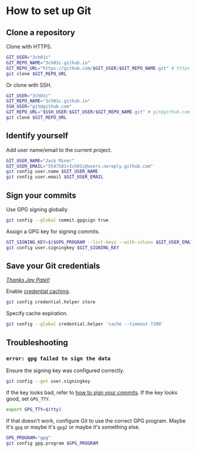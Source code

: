 # How to set up Git

## Clone a repository

Clone with HTTPS.

``` sh
GIT_USER="3ch01c"
GIT_REPO_NAME="3ch01c.github.io"
GIT_REPO_URL="https://github.com/$GIT_USER/$GIT_REPO_NAME.git" # https://github.com/3ch01c/3ch01c.github.io.git
git clone $GIT_REPO_URL
```

Or clone with SSH.

``` sh
GIT_USER="3ch01c"
GIT_REPO_NAME="3ch01c.github.io"
SSH_USER="git@github.com"
GIT_REPO_URL="$SSH_USER:$GIT_USER/$GIT_REPO_NAME.git" # git@github.com:3ch01c/3ch01c.github.io.git
git clone $GIT_REPO_URL
```

## Identify yourself

Add user name/email to the current project.

``` sh
GIT_USER_NAME="Jack Miner"
GIT_USER_EMAIL="5547581+3ch01c@users.noreply.github.com"
git config user.name $GIT_USER_NAME
git config user.email $GIT_USER_EMAIL
```

## Sign your commits <a name="#gpg"></a>

Use GPG signing globally.

``` sh
git config --global commit.gpgsign true
```

Assign a GPG key for signing commits.

``` sh
GIT_SIGNING_KEY=$($GPG_PROGRAM --list-keys --with-colons $GIT_USER_EMAIL | awk -F: '/^pub:/ { print $5 }')
git config user.signingkey $GIT_SIGNING_KEY
```

## Save your Git credentials

_[Thanks Jay Patel!](https://stackoverflow.com/a/28562712/4068278)_

Enable [credential caching](https://help.github.com/articles/caching-your-github-password-in-git/#platform-linux).

``` sh
git config credential.helper store
```

Specify cache expiration.

``` sh
git config --global credential.helper 'cache --timeout 7200'
```

## Troubleshooting

### `error: gpg failed to sign the data`

Ensure the signing key was configured correctly.

``` sh
git config --get user.signingkey
```

If the key looks bad, refer to [how to sign your commits](#gpg). If the key looks good, set `GPG_TTY`.

``` sh
export GPG_TTY=$(tty)
```

If that doesn't work, configure Git to use the correct GPG program. Maybe it's `gpg` or maybe it's `gpg2` or maybe it's something else.

``` sh
GPG_PROGRAM="gpg"
git config gpg.program $GPG_PROGRAM
```

<!--stackedit_data:
eyJoaXN0b3J5IjpbLTEzOTUxODU4ODQsLTE1OTM0ODc1OCwtMT
g0Mzk4ODY5MCwxMzc2NzYxNjAxXX0=
-->